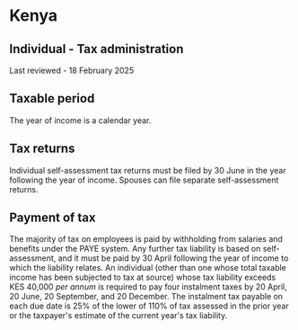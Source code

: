 # Kenya
## Individual - Tax administration
Last reviewed - 18 February 2025
## Taxable period
The year of income is a calendar year.
## Tax returns
Individual self-assessment tax returns must be filed by 30 June in the year following the year of income. Spouses can file separate self-assessment returns.
## Payment of tax
The majority of tax on employees is paid by withholding from salaries and benefits under the PAYE system. Any further tax liability is based on self-assessment, and it must be paid by 30 April following the year of income to which the liability relates.
An individual (other than one whose total taxable income has been subjected to tax at source) whose tax liability exceeds KES 40,000 _per annum_ is required to pay four instalment taxes by 20 April, 20 June, 20 September, and 20 December. The instalment tax payable on each due date is 25% of the lower of 110% of tax assessed in the prior year or the taxpayer's estimate of the current year's tax liability.
